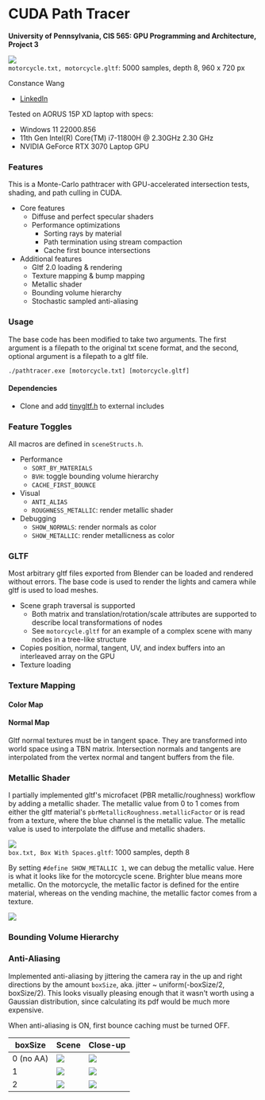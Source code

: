 CUDA Path Tracer
================

**University of Pennsylvania, CIS 565: GPU Programming and Architecture, Project 3**

![](img/cover-image.png)  
`motorcycle.txt, motorcycle.gltf`: 5000 samples, depth 8, 960 x 720 px

Constance Wang
  * [LinkedIn](https://www.linkedin.com/in/conswang/)

Tested on AORUS 15P XD laptop with specs:  
- Windows 11 22000.856  
- 11th Gen Intel(R) Core(TM) i7-11800H @ 2.30GHz 2.30 GHz  
- NVIDIA GeForce RTX 3070 Laptop GPU  

### Features
This is a Monte-Carlo pathtracer with GPU-accelerated intersection tests, shading, and path culling in CUDA.

- Core features
  - Diffuse and perfect specular shaders
  - Performance optimizations
    - Sorting rays by material
    - Path termination using stream compaction
    - Cache first bounce intersections
- Additional features
  - Gltf 2.0 loading & rendering
  - Texture mapping & bump mapping
  - Metallic shader
  - Bounding volume hierarchy
  - Stochastic sampled anti-aliasing

### Usage
The base code has been modified to take two arguments. The first argument is a filepath to the original txt scene format, and the second, optional argument is a filepath to a gltf file.

```
./pathtracer.exe [motorcycle.txt] [motorcycle.gltf]
```
#### Dependencies
- Clone and add [tinygltf.h](https://github.com/syoyo/tinygltf) to external includes

### Feature Toggles
All macros are defined in `sceneStructs.h`.  
- Performance
  - `SORT_BY_MATERIALS`
  - `BVH`: toggle bounding volume hierarchy
  - `CACHE_FIRST_BOUNCE`
- Visual
  - `ANTI_ALIAS`
  - `ROUGHNESS_METALLIC`: render metallic shader
- Debugging
  - `SHOW_NORMALS`: render normals as color
  - `SHOW_METALLIC`: render metallicness as color

### GLTF
Most arbitrary gltf files exported from Blender can be loaded and rendered without errors. The base code is used to render the lights and camera while gltf is used to load meshes.

- Scene graph traversal is supported
  - Both matrix and translation/rotation/scale attributes are supported to describe local transformations of nodes
  - See `motorcycle.gltf` for an example of a complex scene with many nodes in a tree-like structure
- Copies position, normal, tangent, UV, and index buffers into an interleaved array on the GPU
- Texture loading

### Texture Mapping

#### Color Map

#### Normal Map
Gltf normal textures must be in tangent space. They are transformed into world space using a TBN matrix. Intersection normals and tangents are interpolated from the vertex normal and tangent buffers from the file.

### Metallic Shader
I partially implemented gltf's microfacet (PBR metallic/roughness) workflow by adding a metallic shader. The metallic value from 0 to 1 comes from either the gltf material's `pbrMetallicRoughness.metallicFactor` or is read from a texture, where the blue channel is the metallic value. The metallic value is used to interpolate the diffuse and metallic shaders.

![](img/metallic_box.png)  
`box.txt, Box With Spaces.gltf`: 1000 samples, depth 8

By setting `#define SHOW_METALLIC 1`, we can debug the metallic value. Here is what it looks like for the motorcycle scene. Brighter blue means more metallic. On the motorcycle, the metallic factor is defined for the entire material, whereas on the vending machine, the metallic factor comes from a texture. 

![](img/metallic-debug.png)

### Bounding Volume Hierarchy

### Anti-Aliasing
Implemented anti-aliasing by jittering the camera ray in the up and right directions by the amount `boxSize`, aka. jitter ~ uniform(-boxSize/2, boxSize/2). This looks visually pleasing enough that it wasn't worth using a Gaussian distribution, since calculating its pdf would be much more expensive.

When anti-aliasing is ON, first bounce caching must be turned OFF.

| boxSize | Scene | Close-up |
|--------|------|-------|
| 0 (no AA) |![](img/antialias_cornell_avocado_0.png) | ![](img/aa-0-zoom.png) |
|1|![](img/antialias_cornell_avocado_1.png) | ![](img/aa-1-zoom.png)|
|2| ![](img/antialias_cornell_avocado_2.png) | ![](img/aa-2-zoom.png)